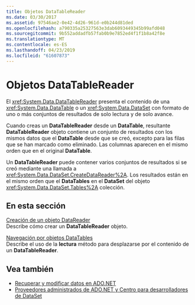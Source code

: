 ```yaml
---
title: Objetos DataTableReader
ms.date: 03/30/2017
ms.assetid: 97546ae2-0e42-4d26-961d-e0b244d81ded
ms.openlocfilehash: a790335a25327563e3dab6093449345b99afd048
ms.sourcegitcommit: 9b552addadfb57fab0b9e7852ed4f1f1b8a42f8e
ms.translationtype: MT
ms.contentlocale: es-ES
ms.lasthandoff: 04/23/2019
ms.locfileid: "61607873"
---
```

# <a name="datatablereaders"></a>Objetos DataTableReader
El <xref:System.Data.DataTableReader> presenta el contenido de una <xref:System.Data.DataTable> o un <xref:System.Data.DataSet> con formato de uno o más conjuntos de resultados de solo lectura y de solo avance.  
  
 Cuando creas un **DataTableReader** desde un **DataTable**, resultante **DataTableReader** objeto contiene un conjunto de resultados con los mismos datos que el  **DataTable** desde que se creó, excepto para las filas que se han marcado como eliminado. Las columnas aparecen en el mismo orden que en el original **DataTable**.  
  
 Un **DataTableReader** puede contener varios conjuntos de resultados si se creó mediante una llamada a <xref:System.Data.DataSet.CreateDataReader%2A>. Los resultados están en el mismo orden que el **DataTables** en el **DataSet** del objeto <xref:System.Data.DataSet.Tables%2A> colección.  
  
## <a name="in-this-section"></a>En esta sección  
 [Creación de un objeto DataReader](../../../../../docs/framework/data/adonet/dataset-datatable-dataview/creating-a-datareader.md)  
 Describe cómo crear un **DataTableReader** objeto.  
  
 [Navegación por objetos DataTables](../../../../../docs/framework/data/adonet/dataset-datatable-dataview/navigating-datatables.md)  
 Describe el uso de la **lectura** método para desplazarse por el contenido de un **DataTableReader**.  
  
## <a name="see-also"></a>Vea también

- [Recuperar y modificar datos en ADO.NET](../../../../../docs/framework/data/adonet/retrieving-and-modifying-data.md)
- [Proveedores administrados de ADO.NET y Centro para desarrolladores de DataSet](https://go.microsoft.com/fwlink/?LinkId=217917)
